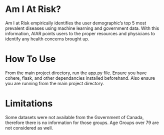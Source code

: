 # Am I At Risk?
Am I at Risk empirically identifies the user demographic’s top 5 most prevalent diseases using machine learning and government data. With this information, AIAR points users to the proper resources and physicians to identify any health concerns brought up.

# How To Use
From the main project directory, run the app.py file. Ensure you have cohere, flask, and other dependancies installed beforehand. Also ensure you are running from the main project directory. 

# Limitations
Some datasets were not available from the Government of Canada, therefore there is no information for those groups. Age Groups over 79 are not considered as well.
